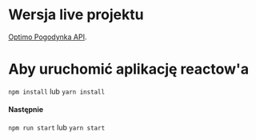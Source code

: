 # Wersja live projektu
 [Optimo Pogodynka API](https://adriansadowski.github.io/optimo/).

# Aby uruchomić aplikację reactow'a
`npm install` lub `yarn install`
#### Następnie
`npm run start` lub `yarn start`

